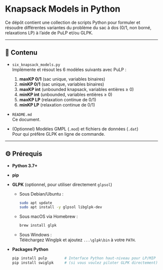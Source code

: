 # Knapsack Models in Python

Ce dépôt contient une collection de scripts Python pour formuler et résoudre différentes variantes du problème du sac à dos (0/1, non borné, relaxations LP) à l’aide de PuLP et/ou GLPK.

---

## 📂 Contenu

- `six_knapsack_models.py`  
  Implémente et résout les 6 modèles suivants avec PuLP :  
  1. **maxKP 0/1** (sac unique, variables binaires)  
  2. **minKP 0/1** (sac unique, variables binaires)  
  3. **maxKP int** (unbounded knapsack, variables entières ≥ 0)  
  4. **minKP int** (unbounded, variables entières ≥ 0)  
  5. **maxKP LP** (relaxation continue de 0/1)  
  6. **minKP LP** (relaxation continue de 0/1)  

- `README.md`  
  Ce document.

- (Optionnel) Modèles GMPL (`.mod`) et fichiers de données (`.dat`)  
  Pour qui préfère GLPK en ligne de commande.

---

## ⚙️ Prérequis

- **Python 3.7+**  
- **pip**  
- **GLPK** (optionnel, pour utiliser directement `glpsol`)  
  - Sous Debian/Ubuntu :  
    ```bash
    sudo apt update
    sudo apt install -y glpsol libglpk-dev
    ```  
  - Sous macOS via Homebrew :  
    ```bash
    brew install glpk
    ```  
  - Sous Windows :  
    Téléchargez Winglpk et ajoutez `...\glpk\bin` à votre `PATH`.

- **Packages Python**  
  ```bash
  pip install pulp        # Interface Python haut‑niveau pour LP/MIP
  pip install swiglpk     # (si vous voulez piloter GLPK directement)
  ```

